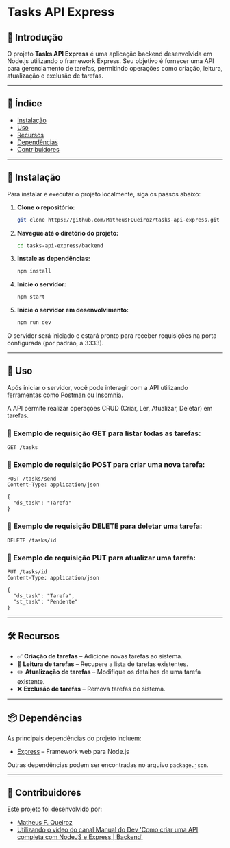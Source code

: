 # Tasks API Express

## 📘 Introdução

O projeto **Tasks API Express** é uma aplicação backend desenvolvida em Node.js utilizando o framework Express. Seu objetivo é fornecer uma API para gerenciamento de tarefas, permitindo operações como criação, leitura, atualização e exclusão de tarefas.

---

## 📑 Índice

- [Instalação](#🔧-instalação)
- [Uso](#🚀-uso)
- [Recursos](#🛠️-recursos)
- [Dependências](#📦-dependências)
- [Contribuidores](#👥-contribuidores)

---

## 🔧 Instalação

Para instalar e executar o projeto localmente, siga os passos abaixo:

1. **Clone o repositório:**

   ```bash
   git clone https://github.com/MatheusFQueiroz/tasks-api-express.git
   ```

2. **Navegue até o diretório do projeto:**

   ```bash
   cd tasks-api-express/backend
   ```

3. **Instale as dependências:**

   ```bash
   npm install
   ```

4. **Inicie o servidor:**

   ```bash
   npm start
   ```
4. **Inicie o servidor em desenvolvimento:**

   ```bash
   npm run dev
   ```

O servidor será iniciado e estará pronto para receber requisições na porta configurada (por padrão, a 3333).

---

## 🚀 Uso

Após iniciar o servidor, você pode interagir com a API utilizando ferramentas como [Postman](https://www.postman.com/) ou [Insomnia](https://insomnia.rest/).

A API permite realizar operações CRUD (Criar, Ler, Atualizar, Deletar) em tarefas.

### 🔹 Exemplo de requisição GET para listar todas as tarefas:

```http
GET /tasks
```

### 🔹 Exemplo de requisição POST para criar uma nova tarefa:

```http
POST /tasks/send
Content-Type: application/json

{
  "ds_task": "Tarefa"
}
```

### 🔹 Exemplo de requisição DELETE para deletar uma tarefa:

```http
DELETE /tasks/id
```

### 🔹 Exemplo de requisição PUT para atualizar uma tarefa:

```http
PUT /tasks/id
Content-Type: application/json

{
  "ds_task": "Tarefa",
  "st_task": "Pendente"
}
```

---

## 🛠️ Recursos

- ✅ **Criação de tarefas** – Adicione novas tarefas ao sistema.
- 📖 **Leitura de tarefas** – Recupere a lista de tarefas existentes.
- ✏️ **Atualização de tarefas** – Modifique os detalhes de uma tarefa existente.
- ❌ **Exclusão de tarefas** – Remova tarefas do sistema.

---

## 📦 Dependências

As principais dependências do projeto incluem:

- [Express](https://expressjs.com/) – Framework web para Node.js

Outras dependências podem ser encontradas no arquivo `package.json`.

---

## 👥 Contribuidores

Este projeto foi desenvolvido por:

- [Matheus F. Queiroz](https://github.com/MatheusFQueiroz)
- [Utilizando o vídeo do canal Manual do Dev 'Como criar uma API completa com NodeJS e Express | Backend'](https://youtu.be/Cdu0WJhI-d8?si=7cqL-IFSKIhPm8QL)
